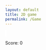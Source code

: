 ```yaml
---
layout: default
title: 2D game
permalink: /Game
---
```


<style>
    #canvas {
        margin: 0;
        border: 2px solid white;
    }
</style>
<canvas id='canvas'></canvas>
<script>
    ( function () {
     const BLOCK = 30;
        const canvas = document.getElementById('canvas');
        const ctx = canvas.getContext('2d');
        canvas.width = 600;
        canvas.height = 600;
        const gridSize = canvas.width / BLOCK;
        let score = 0;
        class Player {
            constructor() {
                this.position = {
                    x: 300,
                    y: 250
                };
                this.velocity = {
                    x: 0,
                    y: 0
                };
                this.radius = 10; // Pac-Man's radius
                this.mouthAngle = 0; // Angle to control Pac-Man's mouth opening
                this.direction = 'right'; // Initial direction
            }
            draw() {
            ctx.fillStyle = 'yellow';
                ctx.beginPath();
                // Update mouth animation based on direction
                if (this.direction === 'right') {
                        this.mouthAngle += 0.02;
                     if (this.mouthAngle > 0.4) this.direction = 'right';
                        this.mouthAngle -= 0.02;
                     if (this.mouthAngle < 0) this.direction = 'left';
              } else {
                // If not moving, reset the mouth angle
                    this.mouthAngle = 0;
                }
                if (this.direction === 'right') {
                    ctx.arc(this.position.x, this.position.y, this.radius, (0 + this.mouthAngle) * Math.PI, (2 - this.mouthAngle) * Math.PI);
                } else {
                    ctx.arc(this.position.x, this.position.y, this.radius, (2 + this.mouthAngle) * Math.PI, (0 - this.mouthAngle) * Math.PI);
                }
                ctx.lineTo(this.position.x, this.position.y);
                ctx.fill();
            }
            update() {
                // Update player's position
                this.position.x += this.velocity.x;
                this.position.y += this.velocity.y;
            }
        }
        const player = new Player();
        const keys = {
            right: { pressed: false },
            left: { pressed: false },
            up: { pressed: false },
            down: { pressed: false }
        };
        class Food {
            constructor(x, y) {
                this.position = {
                    x: x,
                    y: y
                };
            this.radius = 5;
            }
            draw() {
                ctx.fillStyle = 'white';
                ctx.beginPath();
                ctx.arc((this.position.x + 0.5) * BLOCK, (this.position.y + 0.5) * BLOCK, this.radius, 0, 2 * Math.PI);
                ctx.fill();
            }
        }
        //
        // Food Mapping
        //
        const foods = [];
        for (let i = 0; i < 20; i++) {
            foods.push(new Food( i, 19));
            foods.push(new Food(i, 0));
        } for (let i = 0; i < 19; i++) {
            foods.push(new Food(0, i));
            foods.push(new Food(19, i));
        }
        // Function to check if Pac-Man eats the food
        function eatFood() {
            for (let i = 0; i < foods.length; i++) {
                const food = foods[i];
                if (Math.abs(player.position.x - food.position.x * BLOCK) < 12 && Math.abs(player.position.y - food.position.y * BLOCK) < 12) { 
                score += 10;
                    document.getElementById('score').innerText = `Score: ${score}`;
                    foods.splice(i, 1);
                }
            }
        }
        function animate() {
            requestAnimationFrame(animate);
            ctx.clearRect(0, 0, canvas.width, canvas.height);
            for (const food of foods) {
                food.draw();
            }
            player.draw();
            player.update();
            eatFood();
        }
        animate();
        addEventListener('keydown', ({ keyCode }) => {
            switch (keyCode) {
                case 65:
                    // Left key
                    player.velocity.x = -1;
                    player.velocity.y = 0;
                    break;
                case 87:
                    // Up key
                    player.velocity.x = 0;
                    player.velocity.y = -1;
                    break;
                case 68:
                    // Right key
                    player.velocity.x = 1;
                    player.velocity.y = 0;
                    break;
                case 83:
                    // Down key
                    player.velocity.x = 0;
                    player.velocity.y = 1;
                    break;
                case 81:
                if (player.velocity.x > 0){
                        player.velocity.x += 1;}              
                if (player.velocity.y > 0){
                        player.velocity.y += 1;}  
                if (player.velocity.x < 0){
                        player.velocity.x -= 1;}
                if (player.velocity.y < 0){
                        player.velocity.y -= 1;}
                else { player.velocity + 0;
                }
                    break;
            }
        });
        addEventListener('keyup', ({ keyCode }) => {
            switch (keyCode) {
                case 65:
                case 87:
                case 68:
                case 83:
                    player.velocity.x = 0;
                    player.velocity.y = 0;
                    break;
                case 81: 
                if (player.velocity.x > 0){
                        player.velocity.x -= 1;}
                if (player.velocity.y > 0){
                        player.velocity.y -= 1;}
                if (player.velocity.x < 0){
                        player.velocity.x += 1;}
                if (player.velocity.y < 0){
                        player.velocity.y += 1;}
                    break;
            }
        });
        player.draw();
    })();
</script>
<p id="score">Score: 0</p>